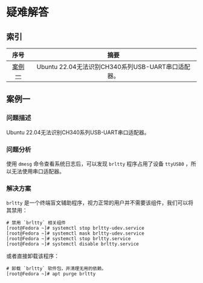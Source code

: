 # 疑难解答
## 索引

<div align="center">

|       序号        |                       摘要                        |
| :---------------: | :-----------------------------------------------: |
| [案例一](#案例一) | Ubuntu 22.04无法识别CH340系列USB-UART串口适配器。 |

</div>

## 案例一
### 问题描述
Ubuntu 22.04无法识别CH340系列USB-UART串口适配器。

### 问题分析
使用 `dmesg` 命令查看系统日志后，可以发现 `brltty` 程序占用了设备 `ttyUSB0` ，所以无法使用串口适配器。

### 解决方案
`brltty` 是一个终端盲文辅助程序，视力正常的用户并不需要该组件，我们可以将其禁用：

```text
# 禁用 `brltty` 相关组件
[root@Fedora ~]# systemctl stop brltty-udev.service
[root@Fedora ~]# systemctl mask brltty-udev.service
[root@Fedora ~]# systemctl stop brltty.service
[root@Fedora ~]# systemctl disable brltty.service
```

或者直接卸载该程序：

```text
# 卸载 `brltty` 软件包，并清理无用的依赖。
[root@Fedora ~]# apt purge brltty
```
